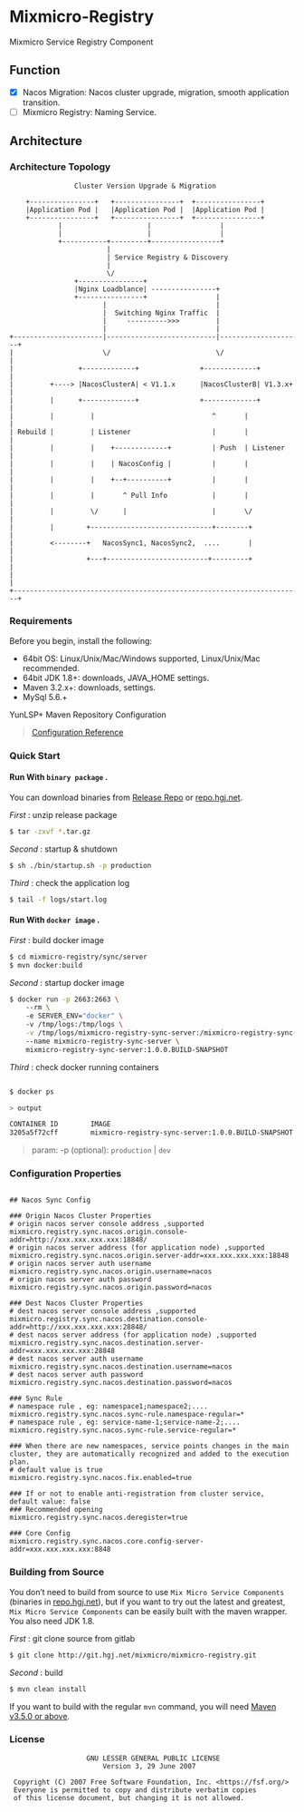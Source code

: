 # Mixmicro-Registry

Mixmicro Service Registry Component

## Function

 - [x] Nacos Migration: Nacos cluster upgrade, migration, smooth application transition.
 - [ ] Mixmicro Registry: Naming Service. 

## Architecture

### Architecture Topology


```
                Cluster Version Upgrade & Migration

    +----------------+   +----------------+  +----------------+
    |Application Pod |   |Application Pod |  |Application Pod |
    +----------------+   +----------------+  +----------------+             
            |                     |                 |
            |                     |                 |
            +-----------+---------+-----------------+
                        |
                        | Service Registry & Discovery
                        |
                        \/
                +----------------+
                |Nginx Loadblance| ----------------+
                +----------------+                 |
                       |                           |
                       |  Switching Nginx Traffic  |
                       |     ---------->>>         |
                       |                           |
+----------------------|---------------------------|--------------------+
|                      \/                          \/                   |
|                +-------------+               +-------------+          |
|         +----> |NacosClusterA| < V1.1.x      |NacosClusterB| V1.3.x+  |
|         |      +-------------+               +-------------+          |
|         |         |                             ^       |             |
| Rebuild |         | Listener                    |       |             |
|         |         |    +-------------+          | Push  | Listener    |
|         |         |    | NacosConfig |          |       |             |
|         |         |    +--+----------+          |       |             |
|         |         |       ^ Pull Info           |       |             |
|         |         \/      |                     |       \/            |
|         |        +------------------------------+--------+            |
|         <--------+   NacosSync1, NacosSync2,  ....       |            |
|                  +---+-------------------------+---------+            |
|                                                                       |
+-----------------------------------------------------------------------+

```

### Requirements

Before you begin, install the following:

- 64bit OS: Linux/Unix/Mac/Windows supported, Linux/Unix/Mac recommended.
- 64bit JDK 1.8+: downloads, JAVA_HOME settings.
- Maven 3.2.x+: downloads, settings.
- MySql 5.6.+

YunLSP+ Maven Repository Configuration

> [Configuration Reference](https://github.com/misselvexu/Acmedcare-Maven-Nexus/blob/master/README.md)

### Quick Start


#### Run With `binary package` .

You can download binaries from [Release Repo](http://git.hgj.net/elve.xu/Mixmicro-Registry) or [repo.hgj.net](http://nexus.hgj.net/).

*First* : unzip release package

```bash
$ tar -zxvf *.tar.gz
```

*Second* : startup & shutdown

```bash
$ sh ./bin/startup.sh -p production  
```

*Third* : check the application log

```bash
$ tail -f logs/start.log
```

#### Run With `docker image` .

*First* : build docker image 

```bash
$ cd mixmicro-registry/sync/server
$ mvn docker:build
```

*Second* : startup docker image

```bash
$ docker run -p 2663:2663 \ 
    --rm \ 
    -e SERVER_ENV="docker" \ 
    -v /tmp/logs:/tmp/logs \
    -v /tmp/logs/mixmicro-registry-sync-server:/mixmicro-registry-sync-server/logs \ 
    --name mixmicro-registry-sync-server \
    mixmicro-registry-sync-server:1.0.0.BUILD-SNAPSHOT
```

*Third* : check docker running containers

```bash

$ docker ps

> output

CONTAINER ID        IMAGE                                                COMMAND                  CREATED             STATUS              PORTS                                                   NAMES
3205a5f72cff        mixmicro-registry-sync-server:1.0.0.BUILD-SNAPSHOT   "/bin/sh -c bin/star…"   25 minutes ago      Up 25 minutes       0.0.0.0:2663->2663/tcp                                  mixmicro-registry-sync-server

```


> param: -p (optional): `production` | `dev`

### Configuration Properties

```properties

## Nacos Sync Config

### Origin Nacos Cluster Properties
# origin nacos server console address ,supported 
mixmicro.registry.sync.nacos.origin.console-addr=http://xxx.xxx.xxx.xxx:18848/
# origin nacos server address (for application node) ,supported  
mixmicro.registry.sync.nacos.origin.server-addr=xxx.xxx.xxx.xxx:18848
# origin nacos server auth username
mixmicro.registry.sync.nacos.origin.username=nacos
# origin nacos server auth password
mixmicro.registry.sync.nacos.origin.password=nacos

### Dest Nacos Cluster Properties
# dest nacos server console address ,supported 
mixmicro.registry.sync.nacos.destination.console-addr=http://xxx.xxx.xxx.xxx:28848/
# dest nacos server address (for application node) ,supported
mixmicro.registry.sync.nacos.destination.server-addr=xxx.xxx.xxx.xxx:28848
# dest nacos server auth username
mixmicro.registry.sync.nacos.destination.username=nacos
# dest nacos server auth password
mixmicro.registry.sync.nacos.destination.password=nacos

### Sync Rule
# namespace rule , eg: namespace1;namespace2;....
mixmicro.registry.sync.nacos.sync-rule.namespace-regular=*
# namespace rule , eg: service-name-1;service-name-2;....
mixmicro.registry.sync.nacos.sync-rule.service-regular=*

### When there are new namespaces, service points changes in the main cluster, they are automatically recognized and added to the execution plan.
# default value is true
mixmicro.registry.sync.nacos.fix.enabled=true

### If or not to enable anti-registration from cluster service, default value: false
### Recommended opening
mixmicro.registry.sync.nacos.deregister=true

### Core Config
mixmicro.registry.sync.nacos.core.config-server-addr=xxx.xxx.xxx.xxx:8848

```

### Building from Source

You don’t need to build from source to use `Mix Micro Service Components` (binaries in [repo.hgj.net](http://nexus.hgj.net)), 
but if you want to try out the latest and greatest, 
`Mix Micro Service Components` can be easily built with the maven wrapper. You also need JDK 1.8.

*First* : git clone source from gitlab
 
```bash
$ git clone http://git.hgj.net/mixmicro/mixmicro-registry.git
```

*Second* : build

```bash
$ mvn clean install
```

If you want to build with the regular `mvn` command, you will need [Maven v3.5.0 or above](https://maven.apache.org/run-maven/index.html).



### License
 
```
                   GNU LESSER GENERAL PUBLIC LICENSE
                       Version 3, 29 June 2007

 Copyright (C) 2007 Free Software Foundation, Inc. <https://fsf.org/>
 Everyone is permitted to copy and distribute verbatim copies
 of this license document, but changing it is not allowed.

```



